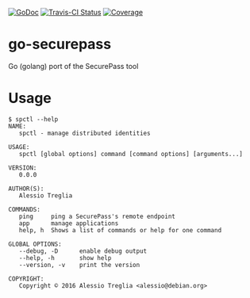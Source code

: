 [![GoDoc](https://godoc.org/github.com/garlsecurity/go-securepass?status.svg)](https://godoc.org/github.com/garlsecurity/go-securepass)
[![Travis-CI 
Status](https://api.travis-ci.org/garlsecurity/go-securepass.png?branch=master)](http://travis-ci.org/#!/garlsecurity/go-securepass)
[![Coverage](http://gocover.io/_badge/github.com/garlsecurity/go-securepass/securepass?0)](http://gocover.io/github.com/garlsecurity/go-securepass/securepass)

# go-securepass

Go (golang) port of the SecurePass tool

# Usage
```console
$ spctl --help
NAME:
   spctl - manage distributed identities

USAGE:
   spctl [global options] command [command options] [arguments...]
   
VERSION:
   0.0.0
   
AUTHOR(S):
   Alessio Treglia 
   
COMMANDS:
   ping		ping a SecurePass's remote endpoint
   app		manage applications
   help, h	Shows a list of commands or help for one command
   
GLOBAL OPTIONS:
   --debug, -D		enable debug output
   --help, -h		show help
   --version, -v	print the version
   
COPYRIGHT:
   Copyright © 2016 Alessio Treglia <alessio@debian.org>
   

```
